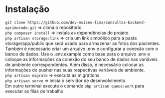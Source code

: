 # Instalação
`git clone https://github.com/dev-moises-lima/consultas-backend-aprimorado.git` => clona o repositório.<br>
`php composer install` => instala as dependências do projeto.<br>
`php artisan storage:link` => cria um link simbólico para a pasta storage/app/public que será usado para armazenar as fotos dos pacientes.<br>
Também é necessário criar um arquivo .env e configurar a conexâo com o banco de dados. Use o .env.example como base para o arquivo .env e coloque as informações da conexão do seu banco de dados nas variáveis de ambiente correspondentes. Além disso, é necessário colocar as informações do pusher nas suas respectivas variáveis de ambiente.<br>
`php artisan migrate` => executa as migrations.<br>
`php artisan serve` => inicia o servidor de desenvolvimento.<br>
Em outro terminal execute o comando `php artisan queue:work` para executar as filas de trabalho
